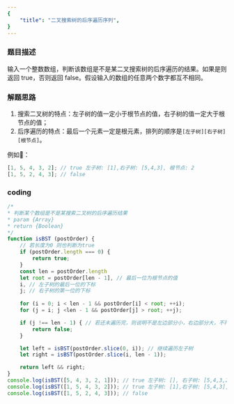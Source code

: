 ```yaml
---
{
    "title": "二叉搜索树的后序遍历序列",
}
---
```

### 题目描述

输入一个整数数组，判断该数组是不是某二叉搜索树的后序遍历的结果。如果是则返回 true，否则返回 false。假设输入的数组的任意两个数字都互不相同。

### 解题思路

1. 搜索二叉树的特点：左子树的值一定小于根节点的值，右子树的值一定大于根节点的值；
2. 后序遍历的特点：最后一个元素一定是根元素，排列的顺序是`[左子树][右子树][根节点]`。

例如🌰：

```javascript
[1, 5, 4, 3, 2]; // true 左子树: [1],右子树: [5,4,3], 根节点: 2
[1, 5, 2, 4, 3]; // false
```

### coding

```javascript
/*
* 判断某个数组是不是某搜索二叉树的后序遍历结果
* param {Array} 
* return {Boolean}
*/
function isBST (postOrder) {
    // 若长度为0 则也判断为true
    if (postOrder.length === 0) {
        return true;
    }
    const len = postOrder.length
    let root = postOrder[len - 1], // 最后一位为根节点的值
    i, // 左子树的最后一位的下标
    j; // 右子树的第一位的下标
    
    for (i = 0; i < len - 1 && postOrder[i] < root; ++i);
    for (j = i; j <len - 1 && postOrder[j] > root; ++j);

    if (j !== len - 1) { // 若还未遍历完，则说明不是左边部分小，右边部分大，不符合后序遍历
        return false;
    }

    let left = isBST(postOrder.slice(0, i)); // 继续遍历左子树
    let right = isBST(postOrder.slice(i, len - 1));

    return left && right;
}
console.log(isBST([5, 4, 3, 2, 1])); // true 左子树: [], 右子树: [5,4,3,2], 根节点: 1
console.log(isBST([1, 5, 4, 3, 2])); // true 左子树: [1],右子树: [5,4,3], 根节点: 2
console.log(isBST([1, 5, 2, 4, 3])); // false
```

